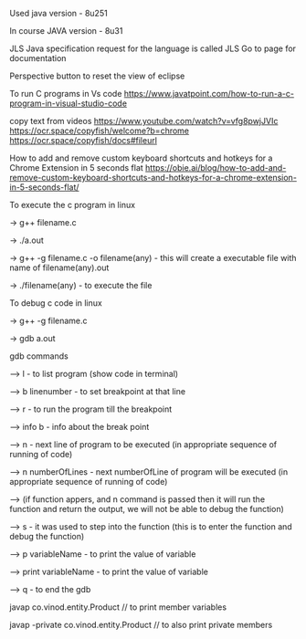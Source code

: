 Used java version - 8u251

In course JAVA version - 8u31

JLS
Java specification request for the language is called JLS
Go to page for documentation

Perspective button to reset the view of eclipse

To run C programs in Vs code
https://www.javatpoint.com/how-to-run-a-c-program-in-visual-studio-code

copy text from videos
https://www.youtube.com/watch?v=vfg8pwjJVIc
https://ocr.space/copyfish/welcome?b=chrome
https://ocr.space/copyfish/docs#fileurl

How to add and remove custom keyboard shortcuts and hotkeys for a Chrome Extension in 5 seconds flat
https://obie.ai/blog/how-to-add-and-remove-custom-keyboard-shortcuts-and-hotkeys-for-a-chrome-extension-in-5-seconds-flat/

To execute the c program in linux

-> g++ filename.c

-> ./a.out

-> g++ -g filename.c -o filename(any)  - this will create a executable file with name of filename(any).out

-> ./filename(any) - to execute the file

To debug c code in linux

-> g++ -g filename.c

-> gdb a.out

gdb commands

--> l - to list program (show code in terminal)

--> b linenumber - to set breakpoint at that line

--> r - to run the program till the breakpoint

--> info b - info about the break point

--> n - next line of program to be executed (in appropriate sequence of running of code)

--> n numberOfLines - next numberOfLine of program will be executed (in appropriate sequence of running of code)

--> (if function appers, and n command is passed then it will run the function and return the output, we will not be able to debug the function)

--> s - it was used to step into the function (this is to enter the function and debug the function)

--> p variableName - to print the value of variable

--> print variableName - to print the value of variable

--> q - to end the gdb

javap co.vinod.entity.Product // to print member variables

javap -private co.vinod.entity.Product // to also print private members
